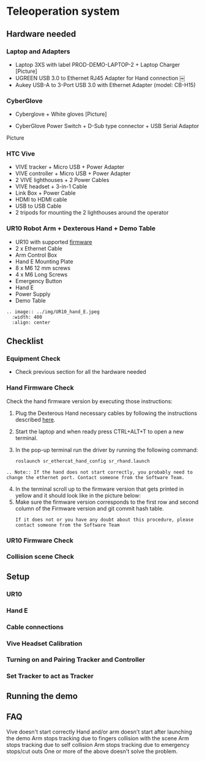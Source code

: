# Teleoperation system

## Hardware needed
### Laptop and Adapters

* Laptop 3XS with label PROD-DEMO-LAPTOP-2 + Laptop Charger
[Picture]
* UGREEN USB 3.0 to Ethernet RJ45 Adapter for Hand connection
￼
* Aukey USB-A to 3-Port USB 3.0 with Ethernet Adapter (model: CB-H15)

### CyberGlove
* Cyberglove + White gloves
[Picture]
                                                                                                                                                                          
* CyberGlove Power Switch + D-Sub type connector + USB Serial Adaptor

Picture

### HTC Vive
* VIVE tracker + Micro USB + Power Adapter
* VIVE controller + Micro USB + Power Adapter
* 2 VIVE lighthouses + 2 Power Cables
* VIVE headset + 3-in-1 Cable 
* Link Box + Power Cable                                                                                                                                  
* HDMI to HDMI cable
* USB to USB Cable
* 2 tripods for mounting the 2 lighthouses around the operator

### UR10 Robot Arm + Dexterous Hand + Demo Table
* UR10 with supported [firmware]()
* 2 x Ethernet Cable
* Arm Control Box
* Hand E Mounting Plate
* 8 x M6 12 mm screws
* 4 x M6 Long Screws
* Emergency Button
* Hand E
* Power Supply
* Demo Table

```eval_rst
.. image:: ../img/UR10_hand_E.jpeg
  :width: 400
  :align: center
```

## Checklist
### Equipment Check
* Check previous section for all the hardware needed
### Hand Firmware Check
Check the hand firmware version by executing those instructions:

1. Plug the Dexterous Hand necessary cables by following the instructions described [here](https://dexterous-hand.readthedocs.io/en/latest/user_guide/1_setting_up_the_hand.html#connecting-cables).
2. Start the laptop and when ready press CTRL+ALT+T to open a new terminal.
3. In the pop-up terminal run the driver by running the following command:

   ```sh
   roslaunch sr_ethercat_hand_config sr_rhand.launch
   ```

  ```eval_rst
  .. Note:: If the hand does not start correctly, you probably need to change the ethernet port. Contact someone from the Software Team.
  ```
4. In the terminal scroll up to the firmware version that gets printed in yellow and it should look like in the picture below:
5. Make sure the firmware version corresponds to the first row and second column of the Firmware version and git commit hash table.
   ```eval_rst
   If it does not or you have any doubt about this procedure, please contact someone from the Software Team
   ```
### UR10 Firmware Check

### Collision scene Check

## Setup
### UR10
### Hand E
### Cable connections
### Vive Headset Calibration
### Turning on and Pairing Tracker and Controller
### Set Tracker to act as Tracker

## Running the demo
## FAQ
Vive doesn't start correctly
Hand and/or arm doesn't start after launching the demo
Arm stops tracking due to fingers collision with the scene
Arm stops tracking due to self collision
Arm stops tracking due to emergency stops/cut outs
One or more of the above doesn't solve the problem.


